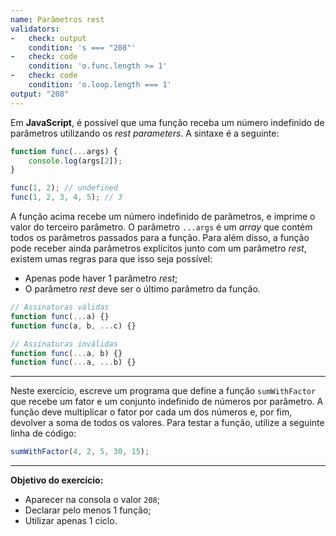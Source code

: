 ```yaml
---
name: Parâmetros rest
validators:
-   check: output
    condition: 's === "208"'
-   check: code
    condition: 'o.func.length >= 1'
-   check: code
    condition: 'o.loop.length === 1'
output: "208"
---
```


Em **JavaScript**, é possível que uma função receba um número indefinido de parâmetros utilizando os *rest parameters*. A sintaxe é a seguinte:

```js
function func(...args) {
    console.log(args[2]);
}

func(1, 2); // undefined
func(1, 2, 3, 4, 5); // 3
```

A função acima recebe um número indefinido de parâmetros, e imprime o valor do terceiro parâmetro. O parâmetro `...args` é um *array* que contém todos os parâmetros passados para a função. Para além disso, a função pode receber ainda parâmetros explícitos junto com um parâmetro *rest*, existem umas regras para que isso seja possível:

- Apenas pode haver 1 parâmetro *rest*; 
- O parâmetro *rest* deve ser o último parâmetro da função.

```js
// Assinaturas válidas
function func(...a) {}
function func(a, b, ...c) {}

// Assinaturas inválidas
function func(...a, b) {}
function func(...a, ...b) {}
```

***

Neste exercício, escreve um programa que define a função `sumWithFactor` que recebe um fator e um conjunto indefinido de números por parâmetro. A função deve multiplicar o fator por cada um dos números e, por fim, devolver a soma de todos os valores. Para testar a função, utilize a seguinte linha de código:

```js
sumWithFactor(4, 2, 5, 30, 15);
```

***

**Objetivo do exercício:**
- Aparecer na consola o valor `208`;
- Declarar pelo menos 1 função;
- Utilizar apenas 1 ciclo.